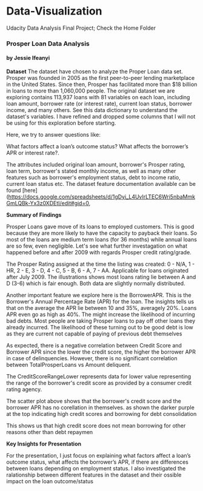 # Data-Visualization
Udacity Data Analysis Final Project;
Check the Home Folder

### Prosper Loan Data Analysis

#### by Jessie Ifeanyi

**Dataset**
The dataset have chosen to analyze the Proper Loan data set. Prosper was founded in 2005 as the first peer-to-peer lending marketplace in the United States. Since then, Prosper has facilitated more than $18 billion in loans to more than 1,060,000 people. The original dataset we are exploring contains 113,937 loans with 81 variables on each loan, including loan amount, borrower rate (or interest rate), current loan status, borrower income, and many others. See this data dictionary to understand the dataset's variables. I have refined and dropped some columns that I will not be using for this exploration before starting.

Here, we try to answer questions like:

What factors affect a loan’s outcome status? What affects the borrower’s APR or interest rate?.

The attributes included original loan amount, borrower's Prosper rating, loan term, borrower's stated monthly income, as well as many other features such as borrower's employment status, debt to income ratio, current loan status etc. The dataset feature documentation available can be found [here](https://docs.google.com/spreadsheets/d/1gDyi_L4UvIrLTEC6Wri5nbaMmkGmLQBk-Yx3z0XDEtI/edit#gid=0,

**Summary of Findings**

Prosper Loans gave move of its loans to employed customers. This is good because they are more likely to have the capacity to payback their loans. So most of the loans are medium term loans (for 36 months) while annual loans are so few, even negligible. Let's see what further investagation on what happened before and after 2009 with regards Prosper credit rating/grade.

The Prosper Rating assigned at the time the listing was created: 0 - N/A, 1 - HR, 2 - E, 3 - D, 4 - C, 5 - B, 6 - A, 7 - AA. Applicable for loans originated after July 2009. The illustrations shows most loans rating lie between A and D (3-6) which is fair enough. Both data are slightly normally distributed.

Another important feature we explore here is the BorrowerAPR. This is the Borrower's Annual Percentage Rate (APR) for the loan. The insights tells us that on the average the APR lie between 10 and 35%, averagely 20%. Loans APR even go as high as 40%. The might increase the likelihood of incurring bad debts. Most people are taking Prosper loans to pay off other loans they already incurred. The likelihood of these turning out to be good debt is low as they are current not capable of paying of previous debt themselves

As expected, there is a negative correlation between Credit Score and Borrower APR since the lower the credit score, the higher the borrower APR in case of delinquencies. However, there is no significant correlation between TotalProsperLoans vs Amount deliquent.

The CreditScoreRangeLower represents data for lower value representing the range of the borrower's credit score as provided by a consumer credit rating agency.

The scatter plot above shows that the borrower's credit score and the borrower APR has no corellation in themselves. as shown the darker purple at the top indicating high credit scores and borrowing for debt consolidation

This shows us that high credit score does not mean borrowing for other reasons other than debt repaymen

**Key Insights for Presentation**

For the presentation, I just focus on explaining what factors affect a loan’s outcome status, what affects the borrower’s APR, if there are differences between loans depending on employment status. I also investigated the ralationship between different features in the dataset and their ossible impact on the loan outcome/status
